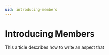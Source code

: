 ```yaml
---
uid: introducing-members
---
```

# Introducing Members

This article describes how to write an aspect that